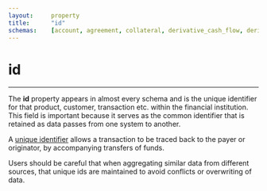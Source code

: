 ```yaml
---
layout:		property
title:		"id"
schemas:	[account, agreement, collateral, derivative_cash_flow, derivative, exchange_rate, loan_cash_flow, loan_transaction, loan, security, risk_rating, adjustment, curve, customer, issuer, guarantor]
---
```


# id

---

The **id** property appears in almost every schema and is the unique identifier for that product, customer, transaction etc. within the financial institution. This field is important because it serves as the common identifier that is retained as data passes from one system to another.

A [unique identifier][unid] allows a transaction to be traced back to the payer or originator, by accompanying transfers of funds.

Users should be careful that when aggregating similar data from different sources, that unique ids are maintained to avoid conflicts or overwriting of data.

[unid]: http://eur-lex.europa.eu/LexUriServ/LexUriServ.do?uri=OJ:L:2006:345:0001:0009:EN:PDF
